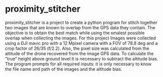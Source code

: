 # proximity_stitcher
proximity_stitcher is a project to create a python program for stitch together two images that are known to overlap from the GPS data they contain. 
The objective is to obtain the best match while using the smalest possible overlap when collecting the images.
For this project Images were collected using a DJI mavic pro with a 12 Mpixel camera with a FOV of 78.8 deg and a crop factor of 26/35 (f/2.2). Also, the pixel size was calculated from the altitude of the drone recovered from the image GPS data. To calculate the "true" height above ground level it is necessary to subtract the altitude bias.
The program prompts for all required inputs: it is only necessary to know the file name and path of the images and the altitude bias.
